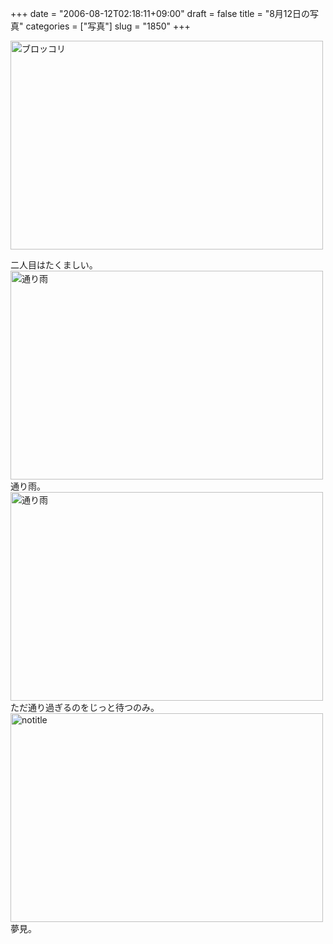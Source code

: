 +++
date = "2006-08-12T02:18:11+09:00"
draft = false
title = "8月12日の写真"
categories = ["写真"]
slug = "1850"
+++

<a href="http://www.flickr.com/photos/h-b-k-r/214833798/" title="Photo Sharing"><img src="http://static.flickr.com/58/214833798_fb2da8e5a1.jpg" width="500" height="334" alt="ブロッコリ" /></a>
<div class="pinfo">二人目はたくましい。</div>
<a href="http://www.flickr.com/photos/h-b-k-r/216120101/" title="Photo Sharing"><img src="http://static.flickr.com/79/216120101_551ee10b13.jpg" width="500" height="334" alt="通り雨" /></a>
<div class="pinfo">通り雨。</div>
<a href="http://www.flickr.com/photos/h-b-k-r/214838476/" title="Photo Sharing"><img src="http://static.flickr.com/77/214838476_1a13317c90.jpg" width="500" height="334" alt="通り雨" /></a>
<div class="pinfo">ただ通り過ぎるのをじっと待つのみ。</div>
<a href="http://www.flickr.com/photos/h-b-k-r/216121673/" title="Photo Sharing"><img src="http://static.flickr.com/89/216121673_8a299c064d.jpg" width="500" height="334" alt="notitle" /></a>
<div class="pinfo">夢見。</div>
